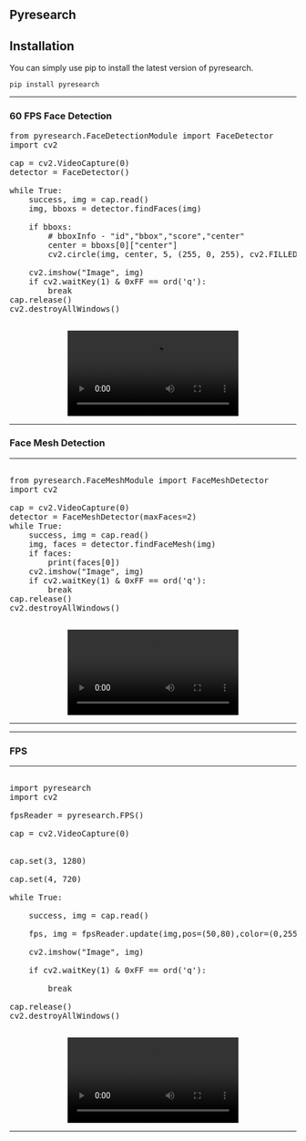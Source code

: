 ## Pyresearch


## Installation
You can  simply use pip to install the latest version of pyresearch.

`pip install pyresearch`

<hr>

### 60 FPS Face Detection

<pre>
from pyresearch.FaceDetectionModule import FaceDetector
import cv2

cap = cv2.VideoCapture(0)
detector = FaceDetector()

while True:
    success, img = cap.read()
    img, bboxs = detector.findFaces(img)

    if bboxs:
        # bboxInfo - "id","bbox","score","center"
        center = bboxs[0]["center"]
        cv2.circle(img, center, 5, (255, 0, 255), cv2.FILLED)

    cv2.imshow("Image", img)
    if cv2.waitKey(1) & 0xFF == ord('q'):
        break
cap.release()
cv2.destroyAllWindows()

</pre>



<p align="center">
<video src="https://user-images.githubusercontent.com/34125851/226322060-6e7da509-718b-40b7-8515-ea84e93687ec.mov"></video>
</p>

<hr>


### Face Mesh Detection
<hr>


<pre>

from pyresearch.FaceMeshModule import FaceMeshDetector
import cv2

cap = cv2.VideoCapture(0)
detector = FaceMeshDetector(maxFaces=2)
while True:
    success, img = cap.read()
    img, faces = detector.findFaceMesh(img)
    if faces:
        print(faces[0])
    cv2.imshow("Image", img)
    if cv2.waitKey(1) & 0xFF == ord('q'):
        break
cap.release()
cv2.destroyAllWindows()

</pre>



<p align="center">
<video src="https://user-images.githubusercontent.com/34125851/226390465-0c400a81-b3f7-4384-b057-d1b5a9531f5b.mov"></video>
</p>

<hr>




<hr>


### FPS
<hr>


<pre>

import pyresearch
import cv2

fpsReader = pyresearch.FPS()

cap = cv2.VideoCapture(0)


cap.set(3, 1280)

cap.set(4, 720)

while True:

    success, img = cap.read()
   
    fps, img = fpsReader.update(img,pos=(50,80),color=(0,255,0),scale=5,thickness=5)
   
    cv2.imshow("Image", img)
   
    if cv2.waitKey(1) & 0xFF == ord('q'):
   
        break

cap.release()
cv2.destroyAllWindows()

</pre>



<p align="center">
<video src="https://user-images.githubusercontent.com/34125851/226392480-efd10445-6d6c-4878-b67b-152c4ec50726.mov"></video>
</p>

<hr>

